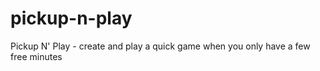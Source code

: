 pickup-n-play
=============

Pickup N' Play - create and play a quick game when you only have a few free minutes